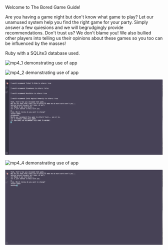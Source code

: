 Welcome to The Bored Game Guide!

Are you having a game night but don't know what game to play? Let our unamused system help you find the right game for your party. Simply answer a few quiesions and we will begrudgingly provide recommendations. Don't trust us? We don't blame you! We also bullied other players into telling us their opinions about these games so you too can be influenced by the masses! 

Ruby with a SQLite3 database used.

![mp4_1 demonstrating use of app](img/Bored_game_1.gif)

![mp4_2 demonstrating use of app](img/Bored_game_2.gif)

![mp4_3 demonstrating use of app](img/Bored_game_3.gif)

![mp4_4 demonstrating use of app](img/Bored_game_4.gif)

![mp4_5 demonstrating use of app](img/Bored_game_5.gif)
